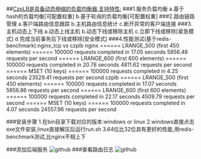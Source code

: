 ##[CzpLB是具备动态伸缩的负载均衡器,支持特性:](http://htmlsocket.sinaapp.com/lb.html)
###1.服务负载均衡
	a.基于hash的负载均衡[可配置权重]
	b.基于轮询的负载均衡[可配置权重]
###2.路由链路管理
	a.客户端路由信息跟踪
	b.主机路由信息统计
	c.断开异常的客户端连接
###3.主机动态上下线
	a.动态上线主机
	b.动态下线或移除主机
	c.立即下线或移除[紧急模式] 
	d.完成当前事务后下线或移除[安全模式]
###4.性能测试(基于redis-benchmark):nginx_tcp vs czplb
	nginx
		====== LRANGE_500 (first 450 elements) ======
		100000 requests completed in 17.05 seconds
		5856.48 requests per second
		====== LRANGE_600 (first 600 elements) ======
		100000 requests completed in 20.78 seconds
		4811.62 requests per second
		====== MSET (10 keys) ======
		100000 requests completed in 4.25 seconds
		23529.41 requests per second
	czplb
		====== LRANGE_500 (first 450 elements) ======
		100000 requests completed in 17.07 seconds
		5856.86 requests per second
		====== LRANGE_600 (first 600 elements) ======
		100000 requests completed in 22.17 seconds
		4509.79 requests per second
		====== MSET (10 keys) ======
		100000 requests completed in 4.07 seconds
		24557.96 requests per second
		
###安装步骤
	1.在bin目录下载对应的版本:windows or linux
	2.windows直接点击exe文件安装,linux直接解压后运行run.sh
	3.64位比32位具有更好的性能,用redis-benchmark测试,比nginx不相上下

###添加后端服务
![github](https://raw.githubusercontent.com/coderczp/MycatLB/master/img/lb_add_ser.png "github")
###查看路由日志
![github](https://raw.githubusercontent.com/coderczp/MycatLB/master/img/lb_log.png "github")